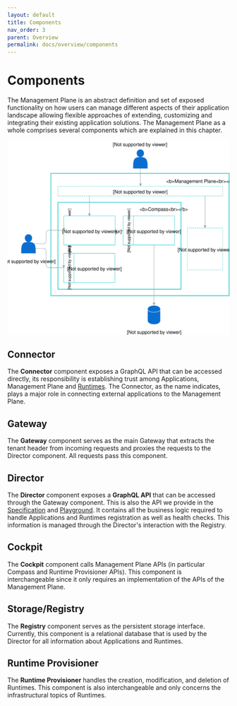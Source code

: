 ```yaml
---
layout: default
title: Components
nav_order: 3
parent: Overview
permalink: docs/overview/components
---
```


# Components

The Management Plane is an abstract definition and set of exposed functionality on how users can manage different aspects of their application landscape allowing flexible approaches of extending, customizing and integrating their existing application solutions. The Management Plane as a whole comprises several components which are explained in this chapter.

![mp-components](/assets/images/mp-components.svg)

## Connector

The **Connector** component exposes a GraphQL API that can be accessed directly, its responsibility is establishing trust among Applications, Management Plane and [Runtimes](/docs/glossary.md#Runtime). The Connector, as the name indicates, plays a major role in connecting external applications to the Management Plane.

## Gateway

The **Gateway** component serves as the main Gateway that extracts the tenant header from incoming requests and proxies the requests to the Director component. All requests pass this component.

## Director

The **Director** component exposes a **GraphQL API** that can be accessed through the Gateway component. This is also the API we provide in the [Specification](/assets/graphql-doc/index.html) and [Playground](https://director.compass.cluster.extend.cx.cloud.sap). It contains all the business logic required to handle Applications and Runtimes registration as well as health checks. This information is managed through the Director's interaction with the Registry.

## Cockpit

The **Cockpit** component calls Management Plane APIs (in particular Compass and Runtime Provisioner APIs). This component is interchangeable since it only requires an implementation of the APIs of the Management Plane.

## Storage/Registry

The **Registry** component serves as the persistent storage interface. Currently, this component is a relational database that is used by the Director for all information about Applications and Runtimes.

## Runtime Provisioner

The **Runtime Provisioner** handles the creation, modification, and deletion of Runtimes. This component is also interchangeable and only concerns the infrastructural topics of Runtimes.